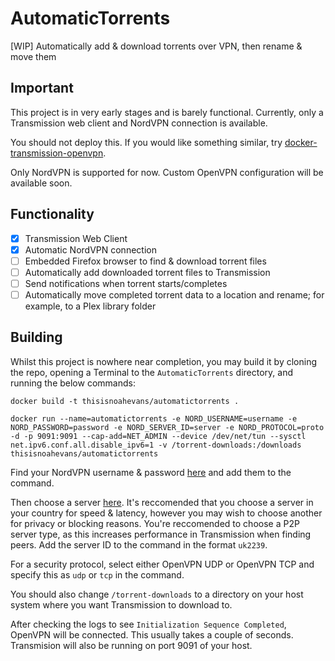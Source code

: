 # AutomaticTorrents

[WIP] Automatically add & download torrents over VPN, then rename & move them

## Important

This project is in very early stages and is barely functional. Currently, only a Transmission web client and NordVPN connection is available.

You should not deploy this. If you would like something similar, try [docker-transmission-openvpn](https://github.com/haugene/docker-transmission-openvpn).

Only NordVPN is supported for now. Custom OpenVPN configuration will be available soon.

## Functionality

- [x] Transmission Web Client
- [x] Automatic NordVPN connection
- [ ] Embedded Firefox browser to find & download torrent files
- [ ] Automatically add downloaded torrent files to Transmission
- [ ] Send notifications when torrent starts/completes
- [ ] Automatically move completed torrent data to a location and rename; for example, to a Plex library folder

## Building

Whilst this project is nowhere near completion, you may build it by cloning the repo, opening a Terminal to the `AutomaticTorrents` directory, and running the below commands:

`docker build -t thisisnoahevans/automatictorrents .`

`docker run --name=automatictorrents -e NORD_USERNAME=username -e NORD_PASSWORD=password -e NORD_SERVER_ID=server -e NORD_PROTOCOL=proto -d -p 9091:9091 --cap-add=NET_ADMIN --device /dev/net/tun --sysctl net.ipv6.conf.all.disable_ipv6=1 -v /torrent-downloads:/downloads thisisnoahevans/automatictorrents`

Find your NordVPN username & password [here](https://my.nordaccount.com/dashboard/nordvpn) and add them to the command.

Then choose a server [here](https://nordvpn.com/servers/tools). It's reccomended that you choose a server in your country for speed & latency, however you may wish to choose another for privacy or blocking reasons. You're reccomended to choose a P2P server type, as this increases performance in Transmission when finding peers. Add the server ID to the command in the format `uk2239`.

For a security protocol, select either OpenVPN UDP or OpenVPN TCP and specify this as `udp` or `tcp` in the command.

You should also change `/torrent-downloads` to a directory on your host system where you want Transmission to download to.

After checking the logs to see `Initialization Sequence Completed`, OpenVPN will be connected. This usually takes a couple of seconds. Transmision will also be running on port 9091 of your host.
